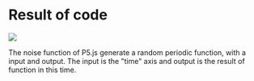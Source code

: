 # Result of code
<img src="https://raw.githubusercontent.com/FranciscoOssianFOLN/Exercises/master/The%20Nature%20of%20Code%202/1.3%20noise%20vs%20random/oficial%20example/result.gif" />

The noise function of P5.js generate a random periodic function, with a input and output. The input is the "time" axis and output is the result of function in this time.

